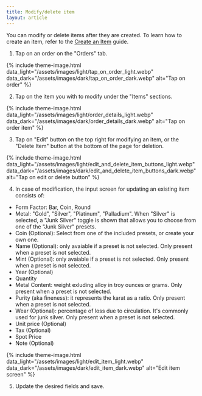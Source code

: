 ```yaml
---
title: Modify/delete item
layout: article
---
```


You can modify or delete items after they are created. To learn how to create an item, refer to the [Create an Item](https://preciousmetalsmanager.com/help/create-item/) guide.


1) Tap on an order on the "Orders" tab.

{% include theme-image.html
   data_light="/assets/images/light/tap_on_order_light.webp"
   data_dark="/assets/images/dark/tap_on_order_dark.webp"
   alt="Tap on order" %}

2) Tap on the item you with to modify under the "Items" sections.

{% include theme-image.html
   data_light="/assets/images/light/order_details_light.webp"
   data_dark="/assets/images/dark/order_details_dark.webp"
   alt="Tap on order item" %}

3) Tap on "Edit" button on the top right for modifying an item, or the "Delete Item" button at the bottom of the page for deletion.

{% include theme-image.html
   data_light="/assets/images/light/edit_and_delete_item_buttons_light.webp"
   data_dark="/assets/images/dark/edit_and_delete_item_buttons_dark.webp"
   alt="Tap on edit or delete button" %}

4) In case of modification, the input screen for updating an existing item consists of:

* Form Factor: Bar, Coin, Round
* Metal: "Gold", "Silver", "Platinum", "Palladium". When "Silver" is selected, a "Junk Silver" toggle is shown that allows you to choose from one of the "Junk Silver" presets.
* Coin (Optional): Select from one of the included presets, or create your own one.
* Name (Optional): only avaiable if a preset is not selected. Only present when a preset is not selected.
* Mint (Optional): only avaiable if a preset is not selected. Only present when a preset is not selected.
* Year (Optional)
* Quantity
* Metal Content: weight exluding alloy in troy ounces or grams. Only present when a preset is not selected.
* Purity (aka fineness): it represents the karat as a ratio. Only present when a preset is not selected.
* Wear (Optional): percentage of loss due to circulation. It's commonly used for junk silver. Only present when a preset is not selected.
* Unit price (Optional)
* Tax (Optional)
* Spot Price
* Note (Optional)

{% include theme-image.html
   data_light="/assets/images/light/edit_item_light.webp"
   data_dark="/assets/images/dark/edit_item_dark.webp"
   alt="Edit item screen" %}

5) Update the desired fields and save.
